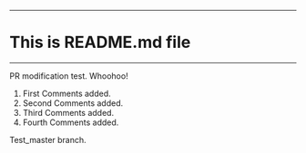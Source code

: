 **********
# This is README.md file
**********

PR modification test. Whoohoo!

1. First Comments added.
2. Second Comments added.
3. Third Comments added.
4. Fourth Comments added.


Test_master branch.
